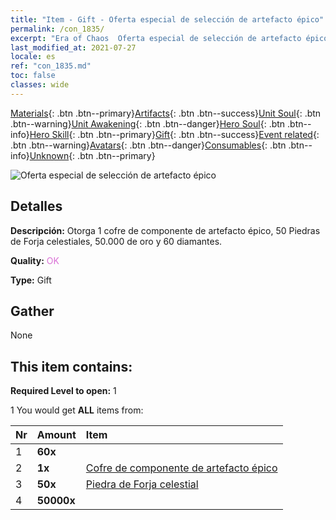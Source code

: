 ```yaml
---
title: "Item - Gift - Oferta especial de selección de artefacto épico"
permalink: /con_1835/
excerpt: "Era of Chaos  Oferta especial de selección de artefacto épico"
last_modified_at: 2021-07-27
locale: es
ref: "con_1835.md"
toc: false
classes: wide
---
```

 [Materials](/ItemsES/){: .btn .btn--primary}[Artifacts](/ItemsES/Artifacts/){: .btn .btn--success}[Unit Soul](/ItemsES/UnitSoul/){: .btn .btn--warning}[Unit Awakening](/ItemsES/UnitAwakening/){: .btn .btn--danger}[Hero Soul](/ItemsES/HeroSoul/){: .btn .btn--info}[Hero Skill](/ItemsES/HeroSkill/){: .btn .btn--primary}[Gift](/ItemsES/Gift/){: .btn .btn--success}[Event related](/ItemsES/Events/){: .btn .btn--warning}[Avatars](/ItemsES/Avatars/){: .btn .btn--danger}[Consumables](/ItemsES/Consumables/){: .btn .btn--info}[Unknown](/ItemsES/Unknown/){: .btn .btn--primary}

 ![Oferta especial de selección de artefacto épico](/images/t/i_907457.png)

## Detalles
 **Descripción:** Otorga 1 cofre de componente de artefacto épico, 50 Piedras de Forja celestiales, 50.000 de oro y 60 diamantes.

 **Quality:** <span style="color: #DA70D6">OK</span>

 **Type:** Gift

## Gather

  None

## This item contains:

 **Required Level to open:** 1

 1 You would get **ALL** items  from:

  | Nr | Amount |     Item    |
  |:---|:-------|:------------|
  | 1 |  **60x** | <i class="fas fa-gem"/> |  | 
  | 2 |  **1x** | [Cofre de componente de artefacto épico](/ItemsES/con_1836/) |  | 
  | 3 |  **50x** | [Piedra de Forja celestial](/ItemsES/art_188/) |  | 
  | 4 |  **50000x** | <i class="fas fa-coins"/> |  | 
